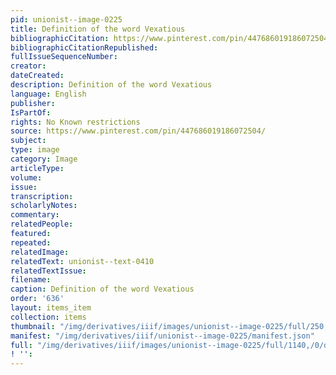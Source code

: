 ```yaml
---
pid: unionist--image-0225
title: Definition of the word Vexatious
bibliographicCitation: https://www.pinterest.com/pin/447686019186072504/
bibliographicCitationRepublished: 
fullIssueSequenceNumber: 
creator: 
dateCreated: 
description: Definition of the word Vexatious
language: English
publisher: 
IsPartOf: 
rights: No Known restrictions
source: https://www.pinterest.com/pin/447686019186072504/
subject: 
type: image
category: Image
articleType: 
volume: 
issue: 
transcription: 
scholarlyNotes: 
commentary: 
relatedPeople: 
featured: 
repeated: 
relatedImage: 
relatedText: unionist--text-0410
relatedTextIssue: 
filename: 
caption: Definition of the word Vexatious
order: '636'
layout: items_item
collection: items
thumbnail: "/img/derivatives/iiif/images/unionist--image-0225/full/250,/0/default.jpg"
manifest: "/img/derivatives/iiif/unionist--image-0225/manifest.json"
full: "/img/derivatives/iiif/images/unionist--image-0225/full/1140,/0/default.jpg"
! '': 
---
```


